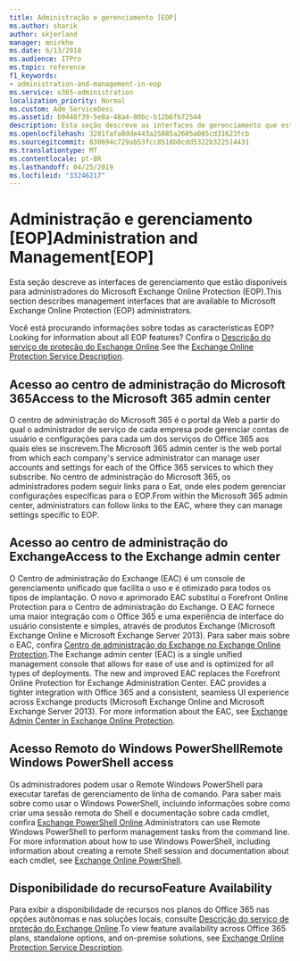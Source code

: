 ```yaml
---
title: Administração e gerenciamento [EOP]
ms.author: sharik
author: skjerland
manager: mnirkhe
ms.date: 6/13/2018
ms.audience: ITPro
ms.topic: reference
f1_keywords:
- administration-and-management-in-eop
ms.service: o365-administration
localization_priority: Normal
ms.custom: Adm_ServiceDesc
ms.assetid: b9448f39-5e8a-48a4-80bc-b12b6fb72544
description: Esta seção descreve as interfaces de gerenciamento que estão disponíveis para administradores do Microsoft Exchange Online Protection (EOP).
ms.openlocfilehash: 3281fafa8dde443a25085a2605a085cd31623fcb
ms.sourcegitcommit: 830694c729ab53fcc8518b0cdd5322b322514431
ms.translationtype: MT
ms.contentlocale: pt-BR
ms.lasthandoff: 04/25/2019
ms.locfileid: "33246217"
---
```

# <a name="administration-and-managementeop"></a><span data-ttu-id="25258-103">Administração e gerenciamento [EOP]</span><span class="sxs-lookup"><span data-stu-id="25258-103">Administration and Management[EOP]</span></span>

<span data-ttu-id="25258-104">Esta seção descreve as interfaces de gerenciamento que estão disponíveis para administradores do Microsoft Exchange Online Protection (EOP).</span><span class="sxs-lookup"><span data-stu-id="25258-104">This section describes management interfaces that are available to Microsoft Exchange Online Protection (EOP) administrators.</span></span>
  
<span data-ttu-id="25258-105">Você está procurando informações sobre todas as características EOP?</span><span class="sxs-lookup"><span data-stu-id="25258-105">Looking for information about all EOP features?</span></span> <span data-ttu-id="25258-106">Confira o [Descrição do serviço de proteção do Exchange Online](exchange-online-protection-service-description.md).</span><span class="sxs-lookup"><span data-stu-id="25258-106">See the [Exchange Online Protection Service Description](exchange-online-protection-service-description.md).</span></span>
  
## <a name="access-to-the-microsoft-365-admin-center"></a><span data-ttu-id="25258-107">Acesso ao centro de administração do Microsoft 365</span><span class="sxs-lookup"><span data-stu-id="25258-107">Access to the Microsoft 365 admin center</span></span>
<span data-ttu-id="25258-108"><a name="BKMK_accesstotheoffice365admincenter"> </a></span><span class="sxs-lookup"><span data-stu-id="25258-108"></span></span>

<span data-ttu-id="25258-109">O centro de administração do Microsoft 365 é o portal da Web a partir do qual o administrador de serviço de cada empresa pode gerenciar contas de usuário e configurações para cada um dos serviços do Office 365 aos quais eles se inscrevem.</span><span class="sxs-lookup"><span data-stu-id="25258-109">The Microsoft 365 admin center is the web portal from which each company's service administrator can manage user accounts and settings for each of the Office 365 services to which they subscribe.</span></span> <span data-ttu-id="25258-110">No centro de administração do Microsoft 365, os administradores podem seguir links para o Eat, onde eles podem gerenciar configurações específicas para o EOP.</span><span class="sxs-lookup"><span data-stu-id="25258-110">From within the Microsoft 365 admin center, administrators can follow links to the EAC, where they can manage settings specific to EOP.</span></span>
  
## <a name="access-to-the-exchange-admin-center"></a><span data-ttu-id="25258-111">Acesso ao centro de administração do Exchange</span><span class="sxs-lookup"><span data-stu-id="25258-111">Access to the Exchange admin center</span></span>
<span data-ttu-id="25258-112"><a name="BKMK_accesstotheexchangeadmincenter"> </a></span><span class="sxs-lookup"><span data-stu-id="25258-112"></span></span>

<span data-ttu-id="25258-p103">O Centro de administração do Exchange (EAC) é um console de gerenciamento unificado que facilita o uso e é otimizado para todos os tipos de implantação. O novo e aprimorado EAC substitui o Forefront Online Protection para o Centro de administração do Exchange. O EAC fornece uma maior integração com o Office 365 e uma experiência de interface do usuário consistente e simples, através de produtos Exchange (Microsoft Exchange Online e Microsoft Exchange Server 2013). Para saber mais sobre o EAC, confira [Centro de administração do Exchange no Exchange Online Protection](https://go.microsoft.com/fwlink/p/?LinkId=282381).</span><span class="sxs-lookup"><span data-stu-id="25258-p103">The Exchange admin center (EAC) is a single unified management console that allows for ease of use and is optimized for all types of deployments. The new and improved EAC replaces the Forefront Online Protection for Exchange Administration Center. EAC provides a tighter integration with Office 365 and a consistent, seamless UI experience across Exchange products (Microsoft Exchange Online and Microsoft Exchange Server 2013). For more information about the EAC, see [Exchange Admin Center in Exchange Online Protection](https://go.microsoft.com/fwlink/p/?LinkId=282381).</span></span>
  
## <a name="remote-windows-powershell-access"></a><span data-ttu-id="25258-117">Acesso Remoto do Windows PowerShell</span><span class="sxs-lookup"><span data-stu-id="25258-117">Remote Windows PowerShell access</span></span>
<span data-ttu-id="25258-118"><a name="BKMK_remotewindowspowershellaccess"> </a></span><span class="sxs-lookup"><span data-stu-id="25258-118"></span></span>

 <span data-ttu-id="25258-p104">Os administradores podem usar o Remote Windows PowerShell para executar tarefas de gerenciamento de linha de comando. Para saber mais sobre como usar o Windows PowerShell, incluindo informações sobre como criar uma sessão remota do Shell e documentação sobre cada cmdlet, confira [Exchange PowerShell Online](https://go.microsoft.com/fwlink/p/?LinkId=282266).</span><span class="sxs-lookup"><span data-stu-id="25258-p104">Administrators can use Remote Windows PowerShell to perform management tasks from the command line. For more information about how to use Windows PowerShell, including information about creating a remote Shell session and documentation about each cmdlet, see [Exchange Online PowerShell](https://go.microsoft.com/fwlink/p/?LinkId=282266).</span></span>
  
## <a name="feature-availability"></a><span data-ttu-id="25258-121">Disponibilidade do recurso</span><span class="sxs-lookup"><span data-stu-id="25258-121">Feature Availability</span></span>
<span data-ttu-id="25258-122"><a name="BKMK_remotewindowspowershellaccess"> </a></span><span class="sxs-lookup"><span data-stu-id="25258-122"></span></span>

<span data-ttu-id="25258-123">Para exibir a disponibilidade de recursos nos planos do Office 365 nas opções autônomas e nas soluções locais, consulte [Descrição do serviço de proteção do Exchange Online](exchange-online-protection-service-description.md).</span><span class="sxs-lookup"><span data-stu-id="25258-123">To view feature availability across Office 365 plans, standalone options, and on-premise solutions, see [Exchange Online Protection Service Description](exchange-online-protection-service-description.md).</span></span>
  

